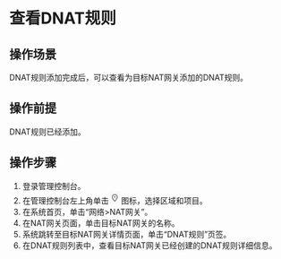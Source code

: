 # 查看DNAT规则<a name="ZH-CN_TOPIC_0127489527"></a>

## 操作场景<a name="section5439700611149"></a>

DNAT规则添加完成后，可以查看为目标NAT网关添加的DNAT规则。

## 操作前提<a name="section24081145174428"></a>

DNAT规则已经添加。

## 操作步骤<a name="section1079812442237"></a>

1.  登录管理控制台。
2.  在管理控制台左上角单击![](figures/icon_location.png)图标，选择区域和项目。
3.  在系统首页，单击“网络\>NAT网关”。
4.  在NAT网关页面，单击目标NAT网关的名称。
5.  系统跳转至目标NAT网关详情页面，单击“DNAT规则”页签。
6.  在DNAT规则列表中，查看目标NAT网关已经创建的DNAT规则详细信息。

